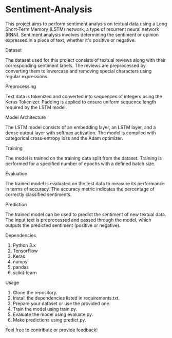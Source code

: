 # Sentiment-Analysis

This project aims to perform sentiment analysis on textual data using a Long Short-Term Memory (LSTM) network, a type of recurrent neural network (RNN). Sentiment analysis involves determining the sentiment or opinion expressed in a piece of text, whether it's positive or negative.

Dataset

The dataset used for this project consists of textual reviews along with their corresponding sentiment labels. The reviews are preprocessed by converting them to lowercase and removing special characters using regular expressions.

Preprocessing

Text data is tokenized and converted into sequences of integers using the Keras Tokenizer. Padding is applied to ensure uniform sequence length required by the LSTM model.

Model Architecture

The LSTM model consists of an embedding layer, an LSTM layer, and a dense output layer with softmax activation. The model is compiled with categorical cross-entropy loss and the Adam optimizer.

Training

The model is trained on the training data split from the dataset. Training is performed for a specified number of epochs with a defined batch size.

Evaluation

The trained model is evaluated on the test data to measure its performance in terms of accuracy. The accuracy metric indicates the percentage of correctly classified sentiments.

Prediction

The trained model can be used to predict the sentiment of new textual data. The input text is preprocessed and passed through the model, which outputs the predicted sentiment (positive or negative).

Dependencies
1. Python 3.x
2. TensorFlow
3. Keras
4. numpy
5. pandas
6. scikit-learn

Usage
1. Clone the repository.
2. Install the dependencies listed in requirements.txt.
3. Prepare your dataset or use the provided one.
4. Train the model using train.py.
5. Evaluate the model using evaluate.py.
6. Make predictions using predict.py.
   
Feel free to contribute or provide feedback!
